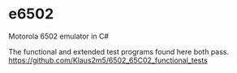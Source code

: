 # e6502
Motorola 6502 emulator in C#

The functional and extended test programs found here both pass.
https://github.com/Klaus2m5/6502_65C02_functional_tests
